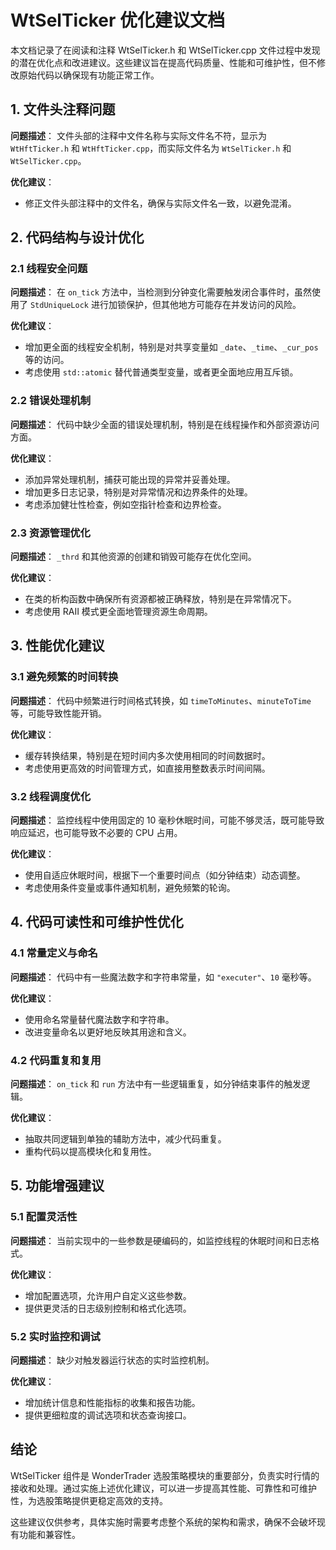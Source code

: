 # WtSelTicker 优化建议文档

本文档记录了在阅读和注释 WtSelTicker.h 和 WtSelTicker.cpp 文件过程中发现的潜在优化点和改进建议。这些建议旨在提高代码质量、性能和可维护性，但不修改原始代码以确保现有功能正常工作。

## 1. 文件头注释问题

**问题描述**：
文件头部的注释中文件名称与实际文件名不符，显示为 `WtHftTicker.h` 和 `WtHftTicker.cpp`，而实际文件名为 `WtSelTicker.h` 和 `WtSelTicker.cpp`。

**优化建议**：
- 修正文件头部注释中的文件名，确保与实际文件名一致，以避免混淆。

## 2. 代码结构与设计优化

### 2.1 线程安全问题

**问题描述**：
在 `on_tick` 方法中，当检测到分钟变化需要触发闭合事件时，虽然使用了 `StdUniqueLock` 进行加锁保护，但其他地方可能存在并发访问的风险。

**优化建议**：
- 增加更全面的线程安全机制，特别是对共享变量如 `_date`、`_time`、`_cur_pos` 等的访问。
- 考虑使用 `std::atomic` 替代普通类型变量，或者更全面地应用互斥锁。

### 2.2 错误处理机制

**问题描述**：
代码中缺少全面的错误处理机制，特别是在线程操作和外部资源访问方面。

**优化建议**：
- 添加异常处理机制，捕获可能出现的异常并妥善处理。
- 增加更多日志记录，特别是对异常情况和边界条件的处理。
- 考虑添加健壮性检查，例如空指针检查和边界检查。

### 2.3 资源管理优化

**问题描述**：
`_thrd` 和其他资源的创建和销毁可能存在优化空间。

**优化建议**：
- 在类的析构函数中确保所有资源都被正确释放，特别是在异常情况下。
- 考虑使用 RAII 模式更全面地管理资源生命周期。

## 3. 性能优化建议

### 3.1 避免频繁的时间转换

**问题描述**：
代码中频繁进行时间格式转换，如 `timeToMinutes`、`minuteToTime` 等，可能导致性能开销。

**优化建议**：
- 缓存转换结果，特别是在短时间内多次使用相同的时间数据时。
- 考虑使用更高效的时间管理方式，如直接用整数表示时间间隔。

### 3.2 线程调度优化

**问题描述**：
监控线程中使用固定的 10 毫秒休眠时间，可能不够灵活，既可能导致响应延迟，也可能导致不必要的 CPU 占用。

**优化建议**：
- 使用自适应休眠时间，根据下一个重要时间点（如分钟结束）动态调整。
- 考虑使用条件变量或事件通知机制，避免频繁的轮询。

## 4. 代码可读性和可维护性优化

### 4.1 常量定义与命名

**问题描述**：
代码中有一些魔法数字和字符串常量，如 `"executer"`、`10` 毫秒等。

**优化建议**：
- 使用命名常量替代魔法数字和字符串。
- 改进变量命名以更好地反映其用途和含义。

### 4.2 代码重复和复用

**问题描述**：
`on_tick` 和 `run` 方法中有一些逻辑重复，如分钟结束事件的触发逻辑。

**优化建议**：
- 抽取共同逻辑到单独的辅助方法中，减少代码重复。
- 重构代码以提高模块化和复用性。

## 5. 功能增强建议

### 5.1 配置灵活性

**问题描述**：
当前实现中的一些参数是硬编码的，如监控线程的休眠时间和日志格式。

**优化建议**：
- 增加配置选项，允许用户自定义这些参数。
- 提供更灵活的日志级别控制和格式化选项。

### 5.2 实时监控和调试

**问题描述**：
缺少对触发器运行状态的实时监控机制。

**优化建议**：
- 增加统计信息和性能指标的收集和报告功能。
- 提供更细粒度的调试选项和状态查询接口。

## 结论

WtSelTicker 组件是 WonderTrader 选股策略模块的重要部分，负责实时行情的接收和处理。通过实施上述优化建议，可以进一步提高其性能、可靠性和可维护性，为选股策略提供更稳定高效的支持。

这些建议仅供参考，具体实施时需要考虑整个系统的架构和需求，确保不会破坏现有功能和兼容性。
